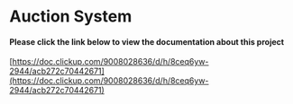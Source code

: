 # Auction System

#### Please click the link below to view the documentation about this project
[https://doc.clickup.com/9008028636/d/h/8ceq6yw-2944/acb272c70442671](https://doc.clickup.com/9008028636/d/h/8ceq6yw-2944/acb272c70442671)

